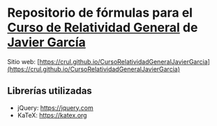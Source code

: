 # Repositorio de fórmulas para el [Curso de Relatividad General](https://www.youtube.com/playlist?list=PLAnA8FVrBl8DF03y6o-AIYPLK12F1IA25) de [Javier García](https://www.youtube.com/user/jamesjamesbondbond)

Sitio web: [https://crul.github.io/CursoRelatividadGeneralJavierGarcia](https://crul.github.io/CursoRelatividadGeneralJavierGarcia)

## Librerías utilizadas

- jQuery: https://jquery.com
- KaTeX: https://katex.org
